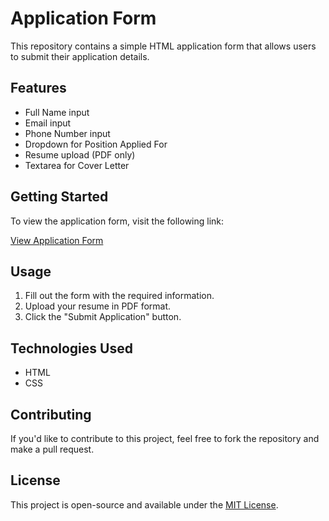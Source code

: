 # Application Form

This repository contains a simple HTML application form that allows users to submit their application details.

## Features

- Full Name input
- Email input
- Phone Number input
- Dropdown for Position Applied For
- Resume upload (PDF only)
- Textarea for Cover Letter

## Getting Started

To view the application form, visit the following link:

[View Application Form](https://<your-username>.github.io/<repository-name>/application_form.html)

## Usage

1. Fill out the form with the required information.
2. Upload your resume in PDF format.
3. Click the "Submit Application" button.

## Technologies Used

- HTML
- CSS

## Contributing

If you'd like to contribute to this project, feel free to fork the repository and make a pull request.

## License

This project is open-source and available under the [MIT License](LICENSE).

